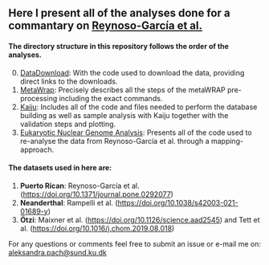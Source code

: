 ## Here I present all of the analyses done for a commantary on [Reynoso-García et al.](https://doi.org/10.1371/journal.pone.0292077)

#### The directory structure in this repository follows the order of the analyses. 

0. [DataDownload](https://github.com/AleksandraLaura/CoproliteAnalysesCommentaryALP/tree/main/0.%20DataDownload): With the code used to download the data, providing direct links to the downloads.
1. [MetaWrap](https://github.com/AleksandraLaura/CoproliteAnalysesCommentaryALP/tree/main/1.%20MetaWRAP): Precisely describes all the steps of the metaWRAP pre-processing including the exact commands.
2. [Kaiju](https://github.com/AleksandraLaura/CoproliteAnalysesCommentaryALP/tree/main/2.%20Kaiju): Includes all of the code and files needed to perform the database building as well as sample analysis with Kaiju together with the validation steps and plotting.
3. [Eukaryotic Nuclear Genome Analysis](https://github.com/AleksandraLaura/CoproliteAnalysesCommentaryALP/tree/main/4.%20Eukaryotic%20Nuclear%20Genome%20Analysis): Presents all of the code used to re-analyse the data from Reynoso-García et al. through a mapping-approach. 

#### The datasets used in here are:
1. **Puerto Rican**: Reynoso-García et al. (https://doi.org/10.1371/journal.pone.0292077)
2. **Neanderthal**: Rampelli et al. (https://doi.org/10.1038/s42003-021-01689-y)
3. **Ötzi**: Maixner et al. (https://doi.org/10.1126/science.aad2545) and Tett et al. (https://doi.org/10.1016/j.chom.2019.08.018)

For any questions or comments feel free to submit an issue or e-mail me on: aleksandra.pach@sund.ku.dk

